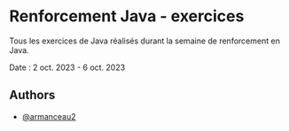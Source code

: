 # Renforcement Java - exercices

Tous les exercices de Java réalisés durant la semaine de renforcement en Java.  

Date : 2 oct. 2023 - 6 oct. 2023




## Authors

- [@armanceau2](https://www.github.com/armanceau2)

